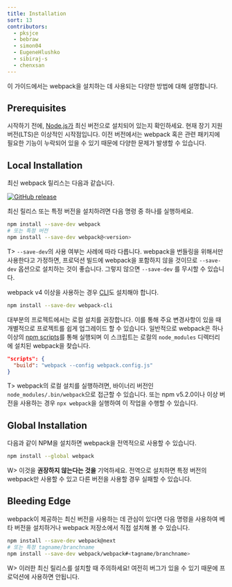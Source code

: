 ```yaml
---
title: Installation
sort: 13
contributors:
  - pksjce
  - bebraw
  - simon04
  - EugeneHlushko
  - sibiraj-s
  - chenxsan
---
```


이 가이드에서는 webpack을 설치하는 데 사용되는 다양한 방법에 대해 설명합니다.

## Prerequisites

시작하기 전에, [Node.js가](https://nodejs.org/en/) 최신 버전으로 설치되어 있는지 확인하세요. 현재 장기 지원 버전(LTS)은 이상적인 시작점입니다. 이전 버전에서는 webpack 혹은 관련 패키지에 필요한 기능이 누락되어 있을 수 있기 때문에 다양한 문제가 발생할 수 있습니다.

## Local Installation

최신 webpack 릴리스는 다음과 같습니다.

[![GitHub release](https://img.shields.io/npm/v/webpack.svg?label=webpack&style=flat-square&maxAge=3600)](https://github.com/webpack/webpack/releases)

최신 릴리스 또는 특정 버전을 설치하려면 다음 명령 중 하나를 실행하세요.

```bash
npm install --save-dev webpack
# 또는 특정 버전
npm install --save-dev webpack@<version>
```

T> `--save-dev`의 사용 여부는 사례에 따라 다릅니다. webpack을 번들링을 위해서만 사용한다고 가정하면, 프로덕션 빌드에 webpack을 포함하지 않을 것이므로 `--save-dev` 옵션으로 설치하는 것이 좋습니다. 그렇지 않으면  `--save-dev` 를 무시할 수 있습니다.

webpack v4 이상을 사용하는 경우 [CLI](/api/cli/)도 설치해야 합니다.

```bash
npm install --save-dev webpack-cli
```

대부분의 프로젝트에서는 로컬 설치를 권장합니다. 이를 통해 주요 변경사항이 있을 때 개별적으로 프로젝트를 쉽게 업그레이드 할 수 있습니다. 일반적으로 webpack은 하나 이상의 [npm scripts](https://docs.npmjs.com/misc/scripts)를 통해 실행되며 이 스크립트는 로컬의 `node_modules` 디렉터리에 설치된 webpack을 찾습니다.

```json
"scripts": {
  "build": "webpack --config webpack.config.js"
}
```

T> webpack의 로컬 설치를 실행하려면, 바이너리 버전인 `node_modules/.bin/webpack`으로 접근할 수 있습니다. 또는 npm v5.2.0이나 이상 버전을 사용하는 경우 `npx webpack`을 실행하여 이 작업을 수행할 수 있습니다.

## Global Installation

다음과 같이 NPM을 설치하면 webpack을 전역적으로 사용할 수 있습니다.

```bash
npm install --global webpack
```

W> 이것을 **권장하지 않는다는 것을** 기억하세요. 전역으로 설치하면 특정 버전의 webpack만 사용할 수 있고 다른 버전을 사용할 경우 실패할 수 있습니다.


## Bleeding Edge

webpack이 제공하는 최신 버전을 사용하는 데 관심이 있다면 다음 명령을 사용하여 베타 버전을 설치하거나 webpack 저장소에서 직접 설치해 볼 수 있습니다.

```bash
npm install --save-dev webpack@next
# 또는 특정 tagname/branchname
npm install --save-dev webpack/webpack#<tagname/branchname>
```

W> 이러한 최신 릴리스를 설치할 때 주의하세요! 여전히 버그가 있을 수 있기 때문에 프로덕션에 사용하면 안됩니다.

